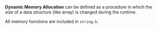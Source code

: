 **Dynamic Memory Allocation** can be defined as a procedure in which the size of a data structure (like array) is changed during the runtime.

All memory functions are included in ``string.h``.